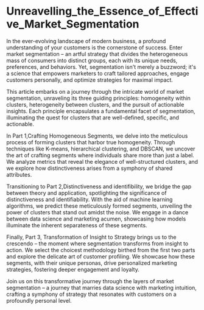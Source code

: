 # Unreavelling_the_Essence_of_Effective_Market_Segmentation

In the ever-evolving landscape of modern business, a profound understanding of your customers is the cornerstone of success. Enter market segmentation – an artful strategy that divides the heterogeneous mass of consumers into distinct groups, each with its unique needs, preferences, and behaviors. Yet, segmentation isn't merely a buzzword; it's a science that empowers marketers to craft tailored approaches, engage customers personally, and optimize strategies for maximal impact.

This article embarks on a journey through the intricate world of market segmentation, unraveling its three guiding principles: homogeneity within clusters, heterogeneity between clusters, and the pursuit of actionable insights. Each principle encapsulates a fundamental facet of segmentation, illuminating the quest for clusters that are well-defined, specific, and actionable.

In Part 1,Crafting Homogeneous Segments, we delve into the meticulous process of forming clusters that harbor true homogeneity. Through techniques like K-means, hierarchical clustering, and DBSCAN, we uncover the art of crafting segments where individuals share more than just a label. We analyze metrics that reveal the elegance of well-structured clusters, and we explore how distinctiveness arises from a symphony of shared attributes.

Transitioning to Part 2,Distinctiveness and identifibility, we bridge the gap between theory and application, spotlighting the significance of distinctiveness and identifiability. With the aid of machine learning algorithms, we predict these meticulously formed segments, unveiling the power of clusters that stand out amidst the noise. We engage in a dance between data science and marketing acumen, showcasing how models illuminate the inherent separateness of these segments.

Finally, Part 3, Transformation of Insight to Strategy brings us to the crescendo – the moment where segmentation transforms from insight to action. We select the choicest methodology birthed from the first two parts and explore the delicate art of customer profiling. We showcase how these segments, with their unique personas, drive personalized marketing strategies, fostering deeper engagement and loyalty.

Join us on this transformative journey through the layers of market segmentation – a journey that marries data science with marketing intuition, crafting a symphony of strategy that resonates with customers on a profoundly personal level.
